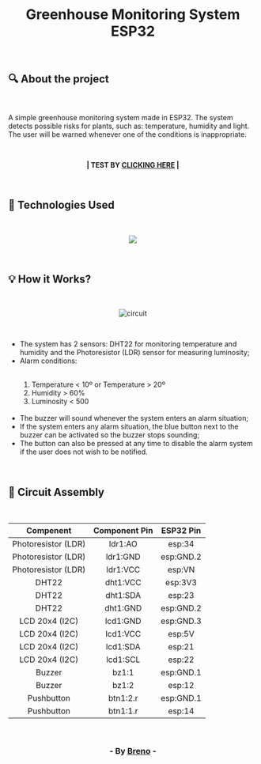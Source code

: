 <h1 align = "center"> Greenhouse Monitoring System ESP32 </h1><br>

<h2> &#128269; About the project </h2><br>

<p>A simple greenhouse monitoring system made in ESP32. The system detects possible risks for plants, such as: temperature, humidity and light. The 
user will be warned whenever one of the conditions is inappropriate.</p><br>

<p align = "center"><b>| TEST BY <a href="https://wokwi.com/projects/383967622942753793" target="_blank">CLICKING HERE</a> |</b></p><br>

<h2> &#128302; Technologies Used </h2><br>

<p align="center">
  <a href="https://skillicons.dev">
    <img src="https://skillicons.dev/icons?i=arduino,c" />
  </a>
</p>

<br><h2> &#128161; How it Works? </h2>

<br><p align="center">
  <img src="https://github.com/Brevex/Greenhouse-Monitoring-System-ESP32/blob/24614c531177b1da7a8cbb55fd4107524cb6a33b/readme%20images/circuit.png" alt="circuit">
</p><br>

<ul>
  <li>The system has 2 sensors: DHT22 for monitoring temperature and humidity and the Photoresistor (LDR) sensor for measuring luminosity;</li>
  <li>Alarm conditions:</li><br>
  
  <ol>
    <li>Temperature < 10º or Temperature > 20º</li>
    <li>Humidity > 60%</li>
    <li>Luminosity < 500</li>
  </ol><br>
  
  <li>The buzzer will sound whenever the system enters an alarm situation;</li>
  <li>If the system enters any alarm situation, the blue button next to the buzzer can be activated so the buzzer stops sounding;</li>
  <li>The button can also be pressed at any time to disable the alarm system if the user does not wish to be notified.</li>
</ul>

<br><h2> &#128295; Circuit Assembly </h2>

<br><div align="center">
  
  | Compenent           | Component Pin | ESP32 Pin |
  |:-------------------:|:-------------:|:---------:|
  | Photoresistor (LDR) | ldr1:AO       | esp:34    |
  | Photoresistor (LDR) | ldr1:GND      | esp:GND.2 |
  | Photoresistor (LDR) | ldr1:VCC      | esp:VN    |
  | DHT22               | dht1:VCC      | esp:3V3   |
  | DHT22               | dht1:SDA      | esp:23    |
  | DHT22               | dht1:GND      | esp:GND.2 |
  | LCD 20x4 (I2C)      | lcd1:GND      | esp:GND.3 |
  | LCD 20x4 (I2C)      | lcd1:VCC      | esp:5V    |
  | LCD 20x4 (I2C)      | lcd1:SDA      | esp:21    |
  | LCD 20x4 (I2C)      | lcd1:SCL      | esp:22    |
  | Buzzer              | bz1:1         | esp:GND.1 |
  | Buzzer              | bz1:2         | esp:12    |
  | Pushbutton          | btn1:2.r      | esp:GND.1 |
  | Pushbutton          | btn1:1.r      | esp:14    |
  
</div>

<br><h3 align = "center"> - By <a href = "https://www.linkedin.com/in/breno-barbosa-de-oliveira-810866275/" target = "_blank">Breno</a> - </h3>
